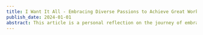 ```yaml
---
title: I Want It All - Embracing Diverse Passions to Achieve Great Work
publish_date: 2024-01-01
abstract: This article is a personal reflection on the journey of embracing a life full of diverse passions, drawing parallels with Susan Fowler's concept of living without a singular destiny. Unlike my sisters, who have clear, focused career paths in business and medicine, I am navigating a world brimming with varied aspirations. These range from software security and aerospace engineering to politics and entrepreneurship. The piece explores the unique challenges and rewards of managing a wide array of interests. Inspired by Paul Graham's insights and Susan Fowler's life story, it argues that great work is not confined to those with a single passion but is also achievable by those with multifaceted ambitions. The article is an ode to those who, like me, wish to explore multiple paths, highlighting how such a diverse journey can lead to exceptional achievements and a rich, fulfilling life.
---
```

